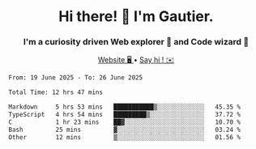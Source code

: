<h1 align="center">Hi there! 👋 I'm Gautier.</h1>
<h3 align="center">I'm a curiosity driven Web explorer 🚀 and Code wizard 🧙</h3>

<p align="center">
  <a href="https://xisabla.github.io/">Website 🖥️ </a> •
  <a href="mailto:xisabla.dev@gmail.com">Say hi ! ✉️</a>
</p>

<!--START_SECTION:waka-->

```txt
From: 19 June 2025 - To: 26 June 2025

Total Time: 12 hrs 47 mins

Markdown     5 hrs 53 mins   ███████████▒░░░░░░░░░░░░░   45.35 %
TypeScript   4 hrs 54 mins   █████████▒░░░░░░░░░░░░░░░   37.72 %
C            1 hr 23 mins    ██▓░░░░░░░░░░░░░░░░░░░░░░   10.70 %
Bash         25 mins         ▓░░░░░░░░░░░░░░░░░░░░░░░░   03.24 %
Other        12 mins         ▒░░░░░░░░░░░░░░░░░░░░░░░░   01.56 %
```

<!--END_SECTION:waka-->
